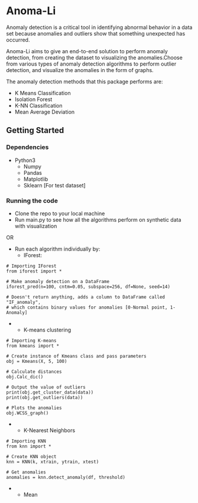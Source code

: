 # Anoma-Li
Anomaly detection is a critical tool in identifying abnormal behavior in a data set because anomalies and outliers show that something unexpected has occurred.

Anoma-Li aims to give an end-to-end solution to perform anomaly detection, from creating the dataset to visualizing the anomalies.Choose from various types of anomaly detection algorithms to perform outlier detection, and visualize the anomalies in the form of graphs.

The anomaly detection methods that this package performs are:
- K Means Classification
- Isolation Forest
- K-NN Classification
- Mean Average Deviation

## Getting Started
### Dependencies
* Python3
    * Numpy
    * Pandas
    * Matplotlib
    * Sklearn [For test dataset]

### Running the code
* Clone the repo to your local machine
* Run main.py to see how all the algorithms perform on synthetic data with visualization

OR

* Run each algorithm individually by:
    * IForest:
```
# Importing IForest
from iforest import *

# Make anomaly detection on a DataFrame
iforest_pred(n=100, cntm=0.05, subspace=256, df=None, seed=14)

# Doesn't return anything, adds a column to DataFrame called "IF_anomaly", 
# which contains binary values for anomalies [0-Normal point, 1-Anomaly]
```

*   * K-means clustering

```
# Importing K-means
from kmeans import *

# Create instance of Kmeans class and pass parameters
obj = Kmeans(X, 5, 100)

# Calculate distances
obj.Calc_dic()

# Output the value of outliers
print(obj.get_cluster_data(data))
print(obj.get_outliers(data))

# Plots the anomalies
obj.WCSS_graph()
```

*   * K-Nearest Neighbors

```
# Importing KNN
from knn import *

# Create KNN object
knn = KNN(k, xtrain, ytrain, xtest)

# Get anomalies
anomalies = knn.detect_anomaly(df, threshold)
```

*   * Mean


